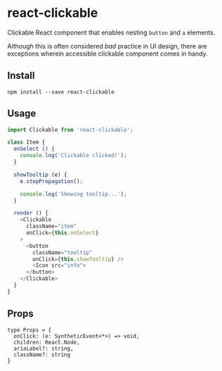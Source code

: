 # react-clickable

Clickable React component that enables nesting `button` and `a` elements.

Although this is often considered _bad_ practice in UI design, there are exceptions wherein accessible clickable component comes in handy.

## Install
```
npm install --save react-clickable
```

## Usage
```javascript
import Clickable from 'react-clickable';

class Item {
  onSelect () {
    console.log('Clickable clicked!');
  }

  showTooltip (e) {
    e.stopPropagation();

    console.log('Showing tooltip...');
  }

  render () {
    <Clickable
      className="item"
      onClick={this.onSelect}
    >
      <button
        className="tooltip"
        onClick={this.showTooltip} />
        <Icon src="info">
      </button>
    </Clickable>
  }
}
```

## Props
```
type Props = {
  onClick: (e: SyntheticEvent<*>) => void,
  children: React.Node,
  ariaLabel?: string,
  className?: string
}
```
